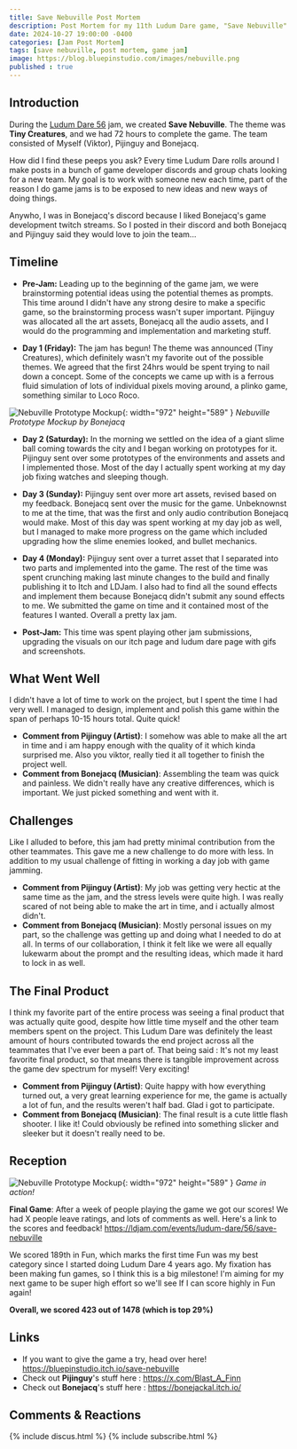 ```yaml
---
title: Save Nebuville Post Mortem
description: Post Mortem for my 11th Ludum Dare game, "Save Nebuville"
date: 2024-10-27 19:00:00 -0400
categories: [Jam Post Mortem]
tags: [save nebuville, post mortem, game jam]
image: https://blog.bluepinstudio.com/images/nebuville.png
published : true
---
```


## Introduction

During the [Ludum Dare 56](https://en.wikipedia.org/wiki/Ludum_Dare) jam, we created **Save Nebuville**. The theme was **Tiny Creatures**, and we had 72 hours to complete the game. The team consisted of Myself (Viktor), Pijinguy and Bonejacq.

How did I find these peeps you ask? Every time Ludum Dare rolls around I make posts in a bunch of game developer discords and group chats looking for a new team. My goal is to work with someone new each time, part of the reason I do game jams is to be exposed to new ideas and new ways of doing things. 

Anywho, I was in Bonejacq's discord because I liked Bonejacq's game development twitch streams. So I posted in their discord and both Bonejacq and Pijinguy said they would love to join the team...

## Timeline

- **Pre-Jam:** 
Leading up to the beginning of the game jam, we were brainstorming potential ideas using the potential themes as prompts. This time around I didn't have any strong desire to make a specific game, so the brainstorming process wasn't super important. Pijinguy was allocated all the art assets, Bonejacq all the audio assets, and I would do the programming and implementation and marketing stuff.

- **Day 1 (Friday):** 
The jam has begun! The theme was announced (Tiny Creatures), which definitely wasn't my favorite out of the possible themes. We agreed that the first 24hrs would be spent trying to nail down a concept. Some of the concepts we came up with is a ferrous fluid simulation of lots of individual pixels moving around, a plinko game, something similar to Loco Roco. 

![Nebuville Prototype Mockup](https://blog.bluepinstudio.com/images/nebuville1.png){: width="972" height="589" }
_Nebuville Prototype Mockup by Bonejacq_

- **Day 2 (Saturday):** In the morning we settled on the idea of a giant slime ball coming towards the city and I began working on prototypes for it. Pijinguy sent over some prototypes of the environments and assets and I implemented those. Most of the day I actually spent working at my day job fixing watches and sleeping though.

- **Day 3 (Sunday):** Pijinguy sent over more art assets, revised based on my feedback. Bonejacq sent over the music for the game. Unbeknownst to me at the time, that was the first and only audio contribution Bonejacq would make. Most of this day was spent working at my day job as well, but I managed to make more progress on the game which included upgrading how the slime enemies looked, and bullet mechanics.

- **Day 4 (Monday):** Pijinguy sent over a turret asset that I separated into two parts and implemented into the game. The rest of the time was spent crunching making last minute changes to the build and finally publishing it to Itch and LDJam. I also had to find all the sound effects and implement them because Bonejacq didn't submit any sound effects to me. We submitted the game on time and it contained most of the features I wanted. Overall a pretty lax jam.

- **Post-Jam:** This time was spent playing other jam submissions, upgrading the visuals on our itch page and ludum dare page with gifs and screenshots. 

## What Went Well

I didn't have a lot of time to work on the project, but I spent the time I had very well. I managed to design, implement and polish this game within the span of perhaps 10-15 hours total. Quite quick!

- **Comment from Pijinguy (Artist)**: I somehow was able to make all the art in time and i am happy enough with the quality of it which kinda surprised me. Also you viktor, really tied it all together to finish the project well. 
- **Comment from Bonejacq (Musician)**: Assembling the team was quick and painless. We didn't really have any creative differences, which is important. We just picked something and went with it.


## Challenges

Like I alluded to before, this jam had pretty minimal contribution from the other teammates. This gave me a new challenge to do more with less. In addition to my usual challenge of fitting in working a day job with game jamming.

- **Comment from Pijinguy (Artist)**: My job was getting very hectic at the same time as the jam, and the stress levels were quite high. I was really scared of not being able to make the art in time, and i actually almost didn't.
- **Comment from Bonejacq (Musician)**: Mostly personal issues on my part, so the challenge was getting up and doing what I needed to do at all. In terms of our collaboration, I think it felt like we were all equally lukewarm about the prompt and the resulting ideas, which made it hard to lock in as well.


## The Final Product

I think my favorite part of the entire process was seeing a final product that was actually quite good, despite how little time myself and the other team members spent on the project. This Ludum Dare was definitely the least amount of hours contributed towards the end project across all the teammates that I've ever been a part of. That being said : It's not my least favorite final product, so that means there is tangible improvement across the game dev spectrum for myself! Very exciting!

- **Comment from Pijinguy (Artist)**: Quite happy with how everything turned out, a very great learning experience for me, the game is actually a lot of fun, and the results weren't half bad. Glad i got to participate.
- **Comment from Bonejacq (Musician)**: The final result is a cute little flash shooter. I like it! Could obviously be refined into something slicker and sleeker but it doesn't really need to be.



## Reception

![Nebuville Prototype Mockup](https://blog.bluepinstudio.com/images/nebuville.gif){: width="972" height="589" }
_Game in action!_

**Final Game**: After a week of people playing the game we got our scores! We had X people leave ratings, and lots of comments as well. Here's a link to the scores and feedback! <https://ldjam.com/events/ludum-dare/56/save-nebuville>

We scored 189th in Fun, which marks the first time Fun was my best category since I started doing Ludum Dare 4 years ago. My fixation has been making fun games, so I think this is a big milestone! I'm aiming for my next game to be super high effort so we'll see If I can score highly in Fun again!


**Overall, we scored 423 out of 1478 (which is top 29%)**


## Links

- If you want to give the game a try, head over here! <https://bluepinstudio.itch.io/save-nebuville>
- Check out **Pijinguy**'s stuff here : <https://x.com/Blast_A_Finn>
- Check out **Bonejacq**'s stuff here : <https://bonejackal.itch.io/>


## Comments & Reactions

{% include discus.html %}
{% include subscribe.html %}